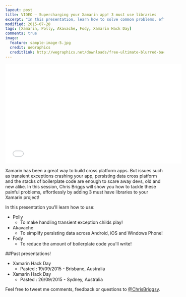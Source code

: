 ```yaml
---
layout: post
title: VIDEO – Supercharging your Xamarin app! 3 must use libraries
excerpt: "In this presentation, learn how to solve common problems, effortlessly by adding 3 must have libraries to your Xamarin project!"
modified: 2015-07-28
tags: [Xamarin, Polly, Akavache, Fody, Xamarin Hack Day]
comments: true
image:
  feature: sample-image-5.jpg
  credit: WeGraphics
  creditlink: http://wegraphics.net/downloads/free-ultimate-blurred-background-pack/
---
```


<iframe width="560" height="315" src="//www.youtube.com/embed/20yK-4Wdano" frameborder="0" allowfullscreen="allowfullscreen">&nbsp;</iframe>

Xamarin has been a great way to build cross platform apps. But issues such as transient exceptions crashing your app, persisting data cross platform and the stacks of boilerplate code are enough to scare away devs, old and new alike. In this session, Chris Briggs will show you how to tackle these painful problems, effortlessly by adding 3 must have libraries to your Xamarin project!

In this presentation you'll learn how to use:

* Polly 
  * To make handling transient exception childs play!
* Akavache
  * To simplify persisting data across Android, iOS and Windows Phone!
* Fody
  * To reduce the amount of boilerplate code you'll write! 

##Past presentations!

* Xamarin Hack Day 
  * Pasted : 19/09/2015 - Brisbane, Australia
* Xamarin Hack Day 
  * Pasted : 26/09/2015 - Sydney, Australia
  
Feel free to tweet me comments, feedback or questions to [@ChrisBriggsy](https://twitter.com/ChrisBriggsy).